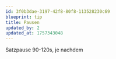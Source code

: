 ```yaml
---
id: 3f0b3dae-3197-42f8-80f8-113528230c69
blueprint: tip
title: Pausen
updated_by: 2
updated_at: 1757343048
---
```

Satzpause 90-120s, je nachdem